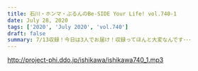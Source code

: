 ```yaml
---
title: 石川・ホンマ・ぶるんのBe-SIDE Your Life! vol.740-1
date: July 28, 2020
tags: ['2020', 'July 2020', 'vol.740']
draft: false
summary: 7/13収録！今日は3人でお届け！収録ってほんと大変なんです･･･
---
```


http://project-phi.ddo.jp/ishikawa/ishikawa740_1.mp3